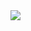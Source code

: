 <img align="center" src="https://github-readme-stats.vercel.app/api?username=brusselboy&show_icons=true&count_private=true&include_all_commits=true&hide=stars&title_color=fff&icon_color=79ff97&text_color=9f9f9f&bg_color=00000000&hide_border=true" />
